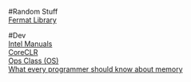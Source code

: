 #Random Stuff  
[Fermat Library](http://fermatslibrary.com/)  


#Dev  
[Intel Manuals](https://software.intel.com/en-us/articles/intel-sdm)  
[CoreCLR](http://mattwarren.org/2017/03/23/Hitchhikers-Guide-to-the-CoreCLR-Source-Code/)  
[Ops Class (OS)](https://www.ops-class.org/)  
[What every programmer should know about memory](https://lwn.net/Articles/250967/)  
  

